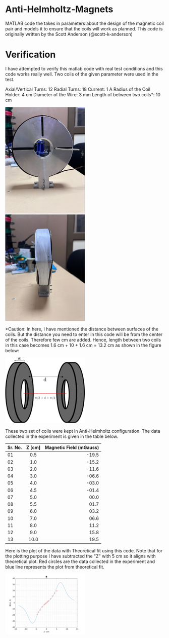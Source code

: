 # Anti-Helmholtz-Magnets

MATLAB code the takes in parameters about the design of the magnetic coil pair and models it to ensure that the coils will work as planned.
This code is originally written by the Scott Anderson (@scott-k-anderson)

# Verification

I have attempted to verify this matlab code with real test conditions and this code works really well. Two coils of the given parameter were used in the test.

Axial/Vertical Turns: 12
Radial Turns: 18
Current: 1 A
Radius of the Coil Holder: 4 cm
Diameter of the Wire: 3 mm
Length of between two coils*: 10 cm

<img src="img/front.jpeg" width="50%" height="50%">
<img src="img/side.jpeg" width="50%" height="50%">

*Caution: In here, I have mentioned the distance between surfaces of the coils. But the distance you need to enter in this code will be from the center of the coils. Therefore few cm are added. Hence, length between two coils in this case becomes 1.6 cm + 10 + 1.6 cm = 13.2 cm as shown in the figure below:

<img src="img/coils.png" width="50%" height="50%">


These two set of coils were kept in Anti-Helmholtz configuration. The data collected in the experiment is given in the table below.

| Sr. No. | Z [cm]  | Magnetic Field (mGauss) |
| :-------| :-----: | ---------------------:  |
| 01      |   0.5   | -19.5                   |
| 02      |   1.0   | -15.2                   |
| 03      |   2.0   | -11.6                   |
| 04      |   3.0   | -06.6                   |
| 05      |   4.0   | -03.0                   |
| 06      |   4.5   | -01.4                   |
| 07      |   5.0   |  00.0                   |
| 08      |   5.5   |  01.7                   |
| 09      |   6.0   |  03.2                   |
| 10      |   7.0   |  06.6                   |
| 11      |   8.0   |  11.2                   |
| 12      |   9.0   |  15.8                   |
| 13      |  10.0   |  19.5                   |

Here is the plot of the data with Theoretical fit using this code. Note that for the plotting purpose I have subtracted the "Z" with 5 cm so it aligns with theoretical plot. Red circles are the data collected in the experiment and blue line represents the plot from theoretical fit.

<img src="img/plot.png" width="50%" height="50%">